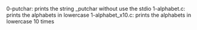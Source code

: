 0-putchar: prints the string _putchar without use the stdio
1-alphabet.c: prints the alphabets in lowercase
1-alphabet_x10.c: prints the alphabets in lowercase 10 times
